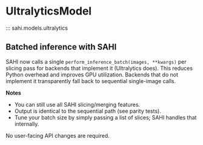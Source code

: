 # UltralyticsModel

::: sahi.models.ultralytics

## Batched inference with SAHI

SAHI now calls a single `perform_inference_batch(images, **kwargs)` per slicing pass
for backends that implement it (Ultralytics does). This reduces Python overhead and
improves GPU utilization. Backends that do not implement it transparently fall back
to sequential single-image calls.

**Notes**
- You can still use all SAHI slicing/merging features.
- Output is identical to the sequential path (see parity tests).
- Tune your batch size by simply passing a list of slices; SAHI handles that internally.

No user-facing API changes are required.
